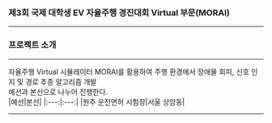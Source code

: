 ### 제3회 국제 대학생 EV 자율주행 경진대회 Virtual 부문(MORAI)
---  
### 프로젝트 소개
---  
자율주행 Virtual 시뮬레이터 MORAI를 활용하여 주행 환경에서 장애물 회피, 신호 인지 및 경로 추종 알고리즘 개발  
예선과 본선으로 나누어 진행한다.  
|예선|본선|
|:---:|:---:|
|원주 운전면허 시험장|서울 상암동|  

---  
